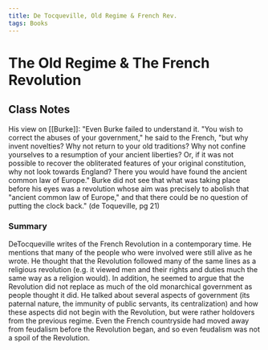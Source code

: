 ```yaml
---
title: De Tocqueville, Old Regime & French Rev.
tags: Books
---
```



# The Old Regime & The French Revolution
## Class Notes


His view on [[Burke]]:
"Even Burke failed to understand it. "You wish to correct the abuses of your government," he said to the French, "but why invent novelties? Why not return to your old traditions? Why not confine yourselves to a resumption of your ancient liberties? Or, if it was not possible to recover the obliterated features of your original constitution, why not look towards England? There you would have found the ancient common law of Europe." Burke did not see that what was taking place before his eyes was a revolution whose aim was precisely to abolish that "ancient common law of Europe," and that there could be no question of putting the clock back." (de Toqueville, pg 21)

### Summary
DeTocqueville writes of the French Revolution in a contemporary time. He mentions that many of the people who were involved were still alive as he wrote. He thought that the Revolution followed many of the same lines as a religious revolution (e.g. it viewed men and their rights and duties much the same way as a religion would). In addition, he seemed to argue that the Revolution did not replace as much of the old monarchical government as people thought it did. He talked about several aspects of government (its paternal nature, the immunity of public servants, its centralization) and how these aspects did not begin with the Revolution, but were rather holdovers from the previous regime. Even the French countryside had moved away from feudalism before the Revolution began, and so even feudalism was not a spoil of the Revolution.  
